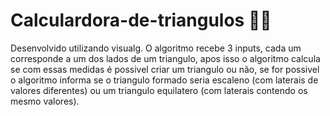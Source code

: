 # Calculardora-de-triangulos 🔺➗

Desenvolvido utilizando visualg. O algoritmo recebe 3 inputs, cada um corresponde a um dos lados de um triangulo, apos isso o algoritmo calcula se com essas medidas
é possivel criar um triangulo ou não, se for possivel o algoritmo informa se o triangulo formado seria escaleno (com laterais de valores diferentes) ou um triangulo
equilatero (com laterais contendo os mesmo valores).
